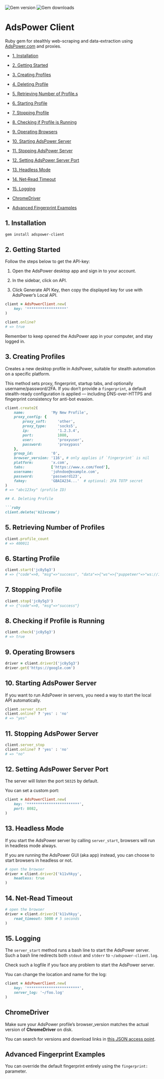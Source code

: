 ![Gem version](https://img.shields.io/gem/v/adspower-client) ![Gem downloads](https://img.shields.io/gem/dt/adspower-client)

# AdsPower Client

Ruby gem for stealthly web-scraping and data-extraction using [AdsPower.com](https://www.adspower.com/) and proxies.

* [1. Installation](#1-installation)
* [2. Getting Started](#2-getting-started)
* [3. Creating Profiles](#3-creating-profiles)
* [4. Deleting Profile](#4-deleting-profile)
* [5. Retrieving Number of Profile.s](#5-retrieving-number-of-profiles)
* [6. Starting Profile](#6-starting-profile)
* [7. Stopping Profile](#7-stopping-profile)
* [8. Checking if Profile is Running](#8-checking-if-profile-is-running)
* [9. Operating Browsers](#9-operating-browsers)
* [10. Starting AdsPower Server](#10-starting-adspower-server)
* [11. Stopping AdsPower Server](#11-stopping-adspower-server)
* [12. Setting AdsPower Server Port](#12-setting-adspower-server-port)
* [13. Headless Mode](#13-headless-mode)
* [14. Net‑Read Timeout](#14-net-read-timeout)
* [15. Logging](#15-logging)

* [ChromeDriver](#chromedriver)
* [Advanced Fingerprint Examples](#advanced-fingerprint-examples)

## 1. Installation

```bash
gem install adspower-client
```

## 2. Getting Started

Follow the steps below to get the API-key:

1. Open the AdsPower desktop app and sign in to your account. 

2. In the sidebar, click on API.

3. Click Generate API Key, then copy the displayed key for use with AdsPower’s Local API. 

```ruby
client = AdsPowerClient.new(
    key: '******************'
)

client.online?
# => true
```

Remember to keep opened the AdsPower app in your computer, and stay logged in.

## 3. Creating Profiles

Creates a new desktop profile in AdsPower, suitable for stealth automation on a specific platform.

This method sets proxy, fingerprint, startup tabs, and optionally username/password/2FA. If you don’t provide a `fingerprint`, a default stealth-ready configuration is applied — including DNS-over-HTTPS and fingerprint consistency for anti-bot evasion.

```ruby
client.create2(
    name:            'My New Profile',
    proxy_config: {
        proxy_soft:     'other',
        proxy_type:     'socks5',
        ip:             '1.2.3.4',
        port:           1080,
        user:           'proxyuser',
        password:       'proxypass'
    },
    group_id:        '0',
    browser_version: '116', # only applies if `fingerprint` is nil
    platform:        'x.com',
    tabs:            ['https://www.x.com/feed'],
    username:        'johndoe@example.com',
    password:        'password123',
    fakey:           'GBAIA234...'  # optional: 2FA TOTP secret
)
# => "abc123xy" (profile ID)

## 4. Deleting Profile

```ruby
client.delete('k11vcxmw')
```

## 5. Retrieving Number of Profiles

```ruby
client.profile_count
# => 400011
```

## 6. Starting Profile

```ruby
client.start('jc8y5g3')
# => {"code"=>0, "msg"=>"success", "data"=>{"ws"=>{"puppeteer"=>"ws://127.0.0.1:43703/devtools/browser/60e1d880-e4dc-4ae0-a2d3-56d123648299", "selenium"=>"127.0.0.1:43703"}, "debug_port"=>"43703", "webdriver"=>"/home/leandro/.config/adspower_global/cwd_global/chrome_116/chromedriver"}}
```

## 7. Stopping Profile

```ruby
client.stop('jc8y5g3')
# => {"code"=>0, "msg"=>"success"}
```

## 8. Checking if Profile is Running

```ruby
client.check('jc8y5g3')
# => true
```

## 9. Operating Browsers

```ruby
driver = client.driver2('jc8y5g3')
driver.get('https://google.com')
```

## 10. Starting AdsPower Server

If you want to run AdsPower in servers, you need a way to start the local API automatically.

```ruby
client.server_start
client.online? ? 'yes' : 'no'
# => "yes"
```

## 11. Stopping AdsPower Server

```ruby
client.server_stop
client.online? ? 'yes' : 'no'
# => "no"
```

## 12. Setting AdsPower Server Port

The server will listen the port `50325` by default. 

You can set a custom port:

```ruby
client = AdsPowerClient.new(
    key: '************************',
    port: 8082,
)
```

## 13. Headless Mode

If you start the AdsPower server by calling `server_start`, browsers will run in headless mode always.

If you are running the AdsPower GUI (aka app) instead, you can choose to start browsers in headless or not.

```ruby
# open the browser
driver = client.driver2('k11vhkyy', 
    headless: true
)
```

## 14. Net-Read Timeout

```ruby
# open the browser
driver = client.driver2('k11vhkyy', 
    read_timeout: 5000 # 5 seconds
)
```

## 15. Logging

The `server_start` method runs a bash line to start the AdsPower server.
Such a bash line redirects both `stdout` and `stderr` to `~/adspower-client.log`.

Check such a logfile if you face any problem to start the AdsPower server.

You can change the location and name for the log:

```ruby
client = AdsPowerClient.new(
    key: '************************',
    server_log: '~/foo.log'
)
```

## ChromeDriver

Make sure your AdsPower profile’s browser_version matches the actual version of **ChromeDriver** on disk.

You can search for versions and download links in [this JSON access point](https://googlechromelabs.github.io/chrome-for-testing/known-good-versions-with-downloads.json).


## Advanced Fingerprint Examples

You can override the default fingerprint entirely using the `fingerprint:` parameter. 